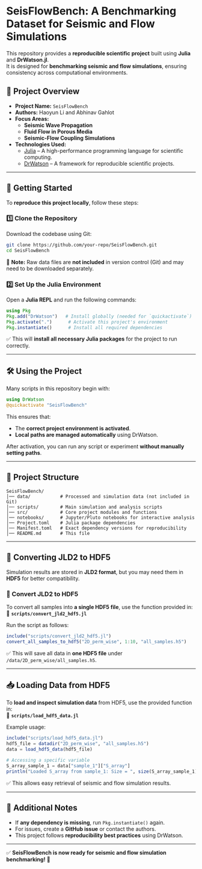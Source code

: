 # SeisFlowBench: A Benchmarking Dataset for Seismic and Flow Simulations  

This repository provides a **reproducible scientific project** built using **Julia** and **DrWatson.jl**.  
It is designed for **benchmarking seismic and flow simulations**, ensuring consistency across computational environments.  

## 📌 Project Overview  
- **Project Name:** `SeisFlowBench`  
- **Authors:** Haoyun Li and Abhinav Gahlot  
- **Focus Areas:**  
  - **Seismic Wave Propagation**  
  - **Fluid Flow in Porous Media**  
  - **Seismic-Flow Coupling Simulations**  
- **Technologies Used:**  
  - [Julia](https://julialang.org/) – A high-performance programming language for scientific computing.  
  - [DrWatson](https://juliadynamics.github.io/DrWatson.jl/stable/) – A framework for reproducible scientific projects.  

---

## 🚀 Getting Started  
To **reproduce this project locally**, follow these steps:  

### 1️⃣ Clone the Repository  
Download the codebase using Git:  
```sh
git clone https://github.com/your-repo/SeisFlowBench.git
cd SeisFlowBench
```  
🚨 **Note:** Raw data files are **not included** in version control (Git) and may need to be downloaded separately.  

### 2️⃣ Set Up the Julia Environment  
Open a **Julia REPL** and run the following commands:  
```julia
using Pkg
Pkg.add("DrWatson")   # Install globally (needed for `quickactivate`)
Pkg.activate(".")      # Activate this project's environment
Pkg.instantiate()      # Install all required dependencies
```  
✅ This will **install all necessary Julia packages** for the project to run correctly.  

---

## 🛠 Using the Project  
Many scripts in this repository begin with:  
```julia
using DrWatson
@quickactivate "SeisFlowBench"
```  
This ensures that:  
- The **correct project environment is activated**.  
- **Local paths are managed automatically** using DrWatson.  

After activation, you can run any script or experiment **without manually setting paths**.  

---

## 📂 Project Structure  
```
SeisFlowBench/
│── data/           # Processed and simulation data (not included in Git)
│── scripts/        # Main simulation and analysis scripts
│── src/            # Core project modules and functions
│── notebooks/      # Jupyter/Pluto notebooks for interactive analysis
│── Project.toml    # Julia package dependencies
│── Manifest.toml   # Exact dependency versions for reproducibility
│── README.md       # This file
```  

---

## 🔄 Converting JLD2 to HDF5  
Simulation results are stored in **JLD2 format**, but you may need them in **HDF5** for better compatibility.  

### 📌 Convert JLD2 to HDF5  
To convert all samples into **a single HDF5 file**, use the function provided in:  
📄 **`scripts/convert_jld2_hdf5.jl`**  

Run the script as follows:  
```julia
include("scripts/convert_jld2_hdf5.jl")
convert_all_samples_to_hdf5("2D_perm_wise", 1:10, "all_samples.h5")
```
✅ This will save all data in **one HDF5 file** under `/data/2D_perm_wise/all_samples.h5`.

---

## 📥 Loading Data from HDF5  
To **load and inspect simulation data** from HDF5, use the provided function in:  
📄 **`scripts/load_hdf5_data.jl`**  

Example usage:  
```julia
include("scripts/load_hdf5_data.jl")
hdf5_file = datadir("2D_perm_wise", "all_samples.h5")
data = load_hdf5_data(hdf5_file)

# Accessing a specific variable
S_array_sample_1 = data["sample_1"]["S_array"]
println("Loaded S_array from sample_1: Size = ", size(S_array_sample_1))
```

✅ This allows easy retrieval of seismic and flow simulation results.

---

## 📌 Additional Notes  
- If **any dependency is missing**, run `Pkg.instantiate()` again.  
- For issues, create a **GitHub issue** or contact the authors.  
- This project follows **reproducibility best practices** using DrWatson.  

---

✅ **SeisFlowBench is now ready for seismic and flow simulation benchmarking!** 🚀  
